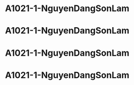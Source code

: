 # A1021-1-NguyenDangSonLam
# A1021-1-NguyenDangSonLam
# A1021-1-NguyenDangSonLam
# A1021-1-NguyenDangSonLam

